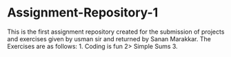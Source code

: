 # Assignment-Repository-1
This is the first assignment repository created for the submission of projects and exercises given by usman sir and returned by Sanan Marakkar.
The Exercises are as follows:
        1. Coding is fun 
        2> Simple Sums
        3.
